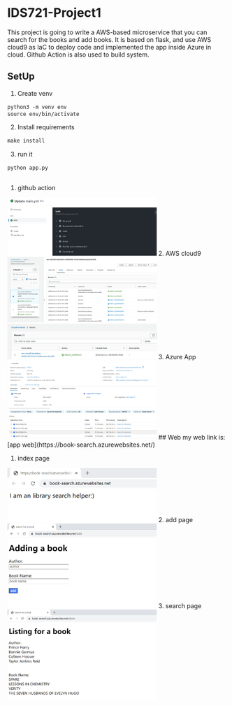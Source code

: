 # IDS721-Project1
This project is going to write a AWS-based microservice that you can search for the books and add books.
It is based on flask, and use AWS cloud9 as IaC to deploy code and implemented the app inside Azure in cloud.
Github Action is also used to build system.
## SetUp
1. Create venv
```terminal
python3 -m venv env
source env/bin/activate
```
2. Install requirements
```python
make install
```
3. run it
```python
python app.py
```
##
1. github action
<img width="342" src="/img/action.jpg">
2. AWS cloud9
<img width="342" src="/img/cloudformation.jpg">
<img width="342" src="/img/stack.jpg">
3. Azure App 
<img width="342" src="/img/azure.jpg">
<img width="342" src="/img/log.jpg">
## Web
my web link is: [app web](https://book-search.azurewebsites.net/) 

1. index page
<img width="342" src="/img/index_page.jpg">
2. add page
<img width="342" src="/img/add_page.jpg">
3. search page
<img width="342" src="/img/search_page.jpg">

